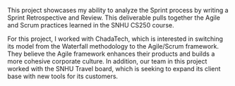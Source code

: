 This project showcases my ability to analyze the Sprint process by writing a Sprint Retrospective and Review. This deliverable pulls together the Agile and Scrum practices learned in the SNHU CS250 course. 

For this project, I worked with ChadaTech, which is interested in switching its model from the Waterfall methodology to the Agile/Scrum framework. They believe the Agile framework enhances their products and builds a more cohesive corporate culture. In addition, our team in this project worked with the SNHU Travel board, which is seeking to expand its client base with new tools for its customers. 
